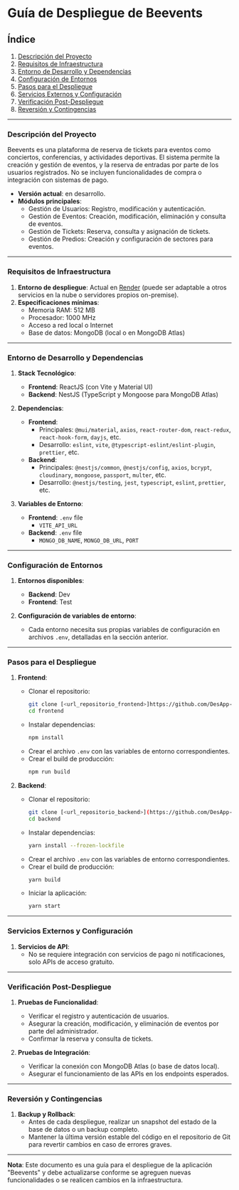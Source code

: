 # Guía de Despliegue de Beevents

## Índice
1. [Descripción del Proyecto](#descripción-del-proyecto)
2. [Requisitos de Infraestructura](#requisitos-de-infraestructura)
3. [Entorno de Desarrollo y Dependencias](#entorno-de-desarrollo-y-dependencias)
4. [Configuración de Entornos](#configuración-de-entornos)
5. [Pasos para el Despliegue](#pasos-para-el-despliegue)
6. [Servicios Externos y Configuración](#servicios-externos-y-configuración)
7. [Verificación Post-Despliegue](#verificación-post-despliegue)
8. [Reversión y Contingencias](#reversión-y-contingencias)

---

### Descripción del Proyecto

Beevents es una plataforma de reserva de tickets para eventos como conciertos, conferencias, y actividades deportivas. El sistema permite la creación y gestión de eventos, y la reserva de entradas por parte de los usuarios registrados. No se incluyen funcionalidades de compra o integración con sistemas de pago. 

- **Versión actual**: en desarrollo.
- **Módulos principales**:
  - Gestión de Usuarios: Registro, modificación y autenticación.
  - Gestión de Eventos: Creación, modificación, eliminación y consulta de eventos.
  - Gestión de Tickets: Reserva, consulta y asignación de tickets.
  - Gestión de Predios: Creación y configuración de sectores para eventos.

---

### Requisitos de Infraestructura

1. **Entorno de despliegue**: Actual en [Render](https://beevents.onrender.com/) (puede ser adaptable a otros servicios en la nube o servidores propios on-premise).
2. **Especificaciones mínimas**:
   - Memoria RAM: 512 MB
   - Procesador: 1000 MHz
   - Acceso a red local o Internet
   - Base de datos: MongoDB (local o en MongoDB Atlas)

---

### Entorno de Desarrollo y Dependencias

1. **Stack Tecnológico**:
   - **Frontend**: ReactJS (con Vite y Material UI)
   - **Backend**: NestJS (TypeScript y Mongoose para MongoDB Atlas)

2. **Dependencias**:
   - **Frontend**: 
     - Principales: `@mui/material`, `axios`, `react-router-dom`, `react-redux`, `react-hook-form`, `dayjs`, etc.
     - Desarrollo: `eslint`, `vite`, `@typescript-eslint/eslint-plugin`, `prettier`, etc.
   - **Backend**: 
     - Principales: `@nestjs/common`, `@nestjs/config`, `axios`, `bcrypt`, `cloudinary`, `mongoose`, `passport`, `multer`, etc.
     - Desarrollo: `@nestjs/testing`, `jest`, `typescript`, `eslint`, `prettier`, etc.

3. **Variables de Entorno**:
   - **Frontend**: `.env` file
     - `VITE_API_URL`
   - **Backend**: `.env` file
     - `MONGO_DB_NAME`, `MONGO_DB_URL`, `PORT`

---

### Configuración de Entornos

1. **Entornos disponibles**:
   - **Backend**: Dev
   - **Frontend**: Test

2. **Configuración de variables de entorno**:
   - Cada entorno necesita sus propias variables de configuración en archivos `.env`, detalladas en la sección anterior.

---

### Pasos para el Despliegue

1. **Frontend**:
   - Clonar el repositorio:
     ```bash
     git clone [<url_repositorio_frontend>]https://github.com/DesApp-2024c1-Grupo4/beevents-front.git](https://github.com/DesApp-2024c1-Grupo4/beevents-front.git)
     cd frontend
     ```
   - Instalar dependencias:
     ```bash
     npm install
     ```
   - Crear el archivo `.env` con las variables de entorno correspondientes.
   - Crear el build de producción:
     ```bash
     npm run build
     ```

2. **Backend**:
   - Clonar el repositorio:
     ```bash
     git clone [<url_repositorio_backend>](https://github.com/DesApp-2024c1-Grupo4/beevents-back.git)
     cd backend
     ```
   - Instalar dependencias:
     ```bash
     yarn install --frozen-lockfile
     ```
   - Crear el archivo `.env` con las variables de entorno correspondientes.
   - Crear el build de producción:
     ```bash
     yarn build
     ```
   - Iniciar la aplicación:
     ```bash
     yarn start
     ```

---

### Servicios Externos y Configuración

1. **Servicios de API**:
   - No se requiere integración con servicios de pago ni notificaciones, solo APIs de acceso gratuito.
   
---

### Verificación Post-Despliegue

1. **Pruebas de Funcionalidad**:
   - Verificar el registro y autenticación de usuarios.
   - Asegurar la creación, modificación, y eliminación de eventos por parte del administrador.
   - Confirmar la reserva y consulta de tickets.

2. **Pruebas de Integración**:
   - Verificar la conexión con MongoDB Atlas (o base de datos local).
   - Asegurar el funcionamiento de las APIs en los endpoints esperados.

---

### Reversión y Contingencias

1. **Backup y Rollback**:
   - Antes de cada despliegue, realizar un snapshot del estado de la base de datos o un backup completo.
   - Mantener la última versión estable del código en el repositorio de Git para revertir cambios en caso de errores graves.

---

**Nota**: Este documento es una guía para el despliegue de la aplicación "Beevents" y debe actualizarse conforme se agreguen nuevas funcionalidades o se realicen cambios en la infraestructura.
